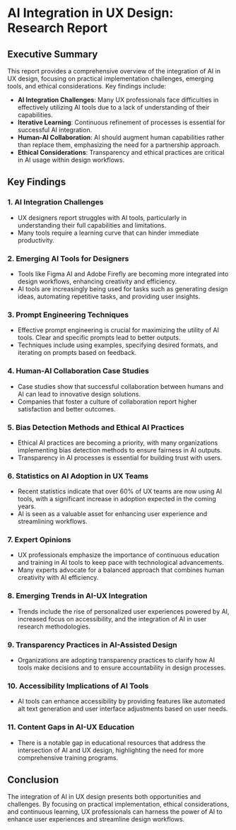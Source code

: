 # AI Integration in UX Design: Research Report

## Executive Summary
This report provides a comprehensive overview of the integration of AI in UX design, focusing on practical implementation challenges, emerging tools, and ethical considerations. Key findings include:

- **AI Integration Challenges**: Many UX professionals face difficulties in effectively utilizing AI tools due to a lack of understanding of their capabilities.
- **Iterative Learning**: Continuous refinement of processes is essential for successful AI integration.
- **Human-AI Collaboration**: AI should augment human capabilities rather than replace them, emphasizing the need for a partnership approach.
- **Ethical Considerations**: Transparency and ethical practices are critical in AI usage within design workflows.

## Key Findings
### 1. AI Integration Challenges
- UX designers report struggles with AI tools, particularly in understanding their full capabilities and limitations.
- Many tools require a learning curve that can hinder immediate productivity.

### 2. Emerging AI Tools for Designers
- Tools like Figma AI and Adobe Firefly are becoming more integrated into design workflows, enhancing creativity and efficiency.
- AI tools are increasingly being used for tasks such as generating design ideas, automating repetitive tasks, and providing user insights.

### 3. Prompt Engineering Techniques
- Effective prompt engineering is crucial for maximizing the utility of AI tools. Clear and specific prompts lead to better outputs.
- Techniques include using examples, specifying desired formats, and iterating on prompts based on feedback.

### 4. Human-AI Collaboration Case Studies
- Case studies show that successful collaboration between humans and AI can lead to innovative design solutions.
- Companies that foster a culture of collaboration report higher satisfaction and better outcomes.

### 5. Bias Detection Methods and Ethical AI Practices
- Ethical AI practices are becoming a priority, with many organizations implementing bias detection methods to ensure fairness in AI outputs.
- Transparency in AI processes is essential for building trust with users.

### 6. Statistics on AI Adoption in UX Teams
- Recent statistics indicate that over 60% of UX teams are now using AI tools, with a significant increase in adoption expected in the coming years.
- AI is seen as a valuable asset for enhancing user experience and streamlining workflows.

### 7. Expert Opinions
- UX professionals emphasize the importance of continuous education and training in AI tools to keep pace with technological advancements.
- Many experts advocate for a balanced approach that combines human creativity with AI efficiency.

### 8. Emerging Trends in AI-UX Integration
- Trends include the rise of personalized user experiences powered by AI, increased focus on accessibility, and the integration of AI in user research methodologies.

### 9. Transparency Practices in AI-Assisted Design
- Organizations are adopting transparency practices to clarify how AI tools make decisions and to ensure accountability in design processes.

### 10. Accessibility Implications of AI Tools
- AI tools can enhance accessibility by providing features like automated alt text generation and user interface adjustments based on user needs.

### 11. Content Gaps in AI-UX Education
- There is a notable gap in educational resources that address the intersection of AI and UX design, highlighting the need for more comprehensive training programs.

## Conclusion
The integration of AI in UX design presents both opportunities and challenges. By focusing on practical implementation, ethical considerations, and continuous learning, UX professionals can harness the power of AI to enhance user experiences and streamline design workflows.